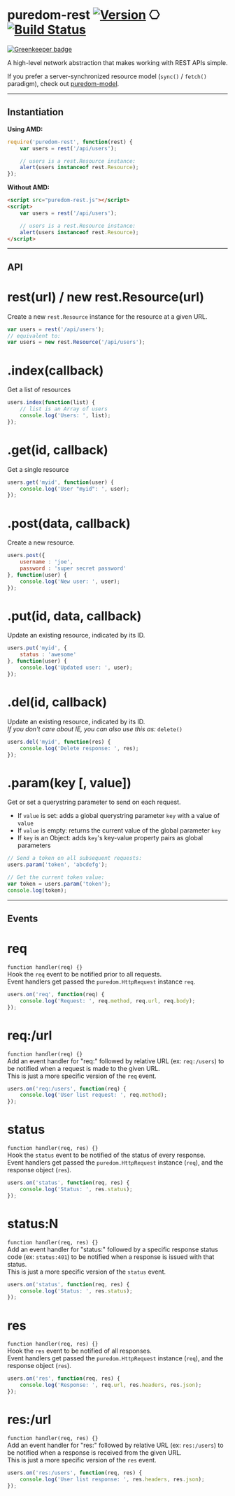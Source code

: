 puredom-rest [![Version](https://img.shields.io/npm/v/puredom-rest.svg?style=flat)](https://www.npmjs.org/package/puredom-rest) ⎔ [![Build Status](https://img.shields.io/travis/developit/puredom-rest.svg?style=flat&branch=master)](https://travis-ci.org/developit/puredom-rest)
============

[![Greenkeeper badge](https://badges.greenkeeper.io/developit/puredom-rest.svg)](https://greenkeeper.io/)

A high-level network abstraction that makes working with REST APIs simple.

If you prefer a server-synchronized resource model (`sync()` / `fetch()` paradigm), check out [puredom-model](http://github.com/developit/puredom-model).


---


Instantiation
-------------

**Using AMD:**  

```JavaScript
require('puredom-rest', function(rest) {
	var users = rest('/api/users');

	// users is a rest.Resource instance:
	alert(users instanceof rest.Resource);
});
```

**Without AMD:**  

```HTML
<script src="puredom-rest.js"></script>
<script>
	var users = rest('/api/users');

	// users is a rest.Resource instance:
	alert(users instanceof rest.Resource);
</script>
```


---

API
---


# rest(url) / new rest.Resource(url)
Create a new `rest.Resource` instance for the resource at a given URL.  

```JavaScript
var users = rest('/api/users');
// equivalent to:
var users = new rest.Resource('/api/users');
```


# .index(callback)
Get a list of resources

```JavaScript
users.index(function(list) {
	// list is an Array of users
	console.log('Users: ', list);
});
```


# .get(id, callback)
Get a single resource

```JavaScript
users.get('myid', function(user) {
	console.log('User "myid": ', user);
});
```


# .post(data, callback)
Create a new resource.

```JavaScript
users.post({
	username : 'joe',
	password : 'super secret password'
}, function(user) {
	console.log('New user: ', user);
});
```


# .put(id, data, callback)
Update an existing resource, indicated by its ID.

```JavaScript
users.put('myid', {
	status : 'awesome'
}, function(user) {
	console.log('Updated user: ', user);
});
```


# .del(id, callback)
Update an existing resource, indicated by its ID.  
*If you don't care about IE, you can also use this as:* `delete()`  

```JavaScript
users.del('myid', function(res) {
	console.log('Delete response: ', res);
});
```


# .param(key [, value])
Get or set a querystring parameter to send on each request.  

- If `value` is set: adds a global querystring parameter `key` with a value of `value`  
- If `value` is empty: returns the current value of the global parameter `key`  
- If `key` is an Object: adds `key`'s key-value property pairs as global parameters  

```JavaScript
// Send a token on all subsequent requests:
users.param('token', 'abcdefg');

// Get the current token value:
var token = users.param('token');
console.log(token);
```


---

Events
------


# req
`function handler(req) {}`  
Hook the `req` event to be notified prior to all requests.  
Event handlers get passed the `puredom.HttpRequest` instance `req`.  

```JavaScript
users.on('req', function(req) {
	console.log('Request: ', req.method, req.url, req.body);
});
```


# req:/url
`function handler(req) {}`  
Add an event handler for "req:" followed by relative URL (ex: `req:/users`) to be notified when a request is made to the given URL.  
This is just a more specific version of the `req` event.  

```JavaScript
users.on('req:/users', function(req) {
	console.log('User list request: ', req.method);
});
```


# status
`function handler(req, res) {}`  
Hook the `status` event to be notified of the status of every response.  
Event handlers get passed the `puredom.HttpRequest` instance (`req`), and the response object (`res`).  

```JavaScript
users.on('status', function(req, res) {
	console.log('Status: ', res.status);
});
```


# status:N
`function handler(req, res) {}`  
Add an event handler for "status:" followed by a specific response status code (ex: `status:401`) to be notified when a response is issued with that status.  
This is just a more specific version of the `status` event.  

```JavaScript
users.on('status', function(req, res) {
	console.log('Status: ', res.status);
});
```


# res
`function handler(req, res) {}`  
Hook the `res` event to be notified of all responses.  
Event handlers get passed the `puredom.HttpRequest` instance (`req`), and the response object (`res`).  

```JavaScript
users.on('res', function(req, res) {
	console.log('Response: ', req.url, res.headers, res.json);
});
```


# res:/url
`function handler(req, res) {}`  
Add an event handler for "res:" followed by relative URL (ex: `res:/users`) to be notified when a response is received from the given URL.  
This is just a more specific version of the `res` event.  

```JavaScript
users.on('res:/users', function(req, res) {
	console.log('User list response: ', res.headers, res.json);
});
```
